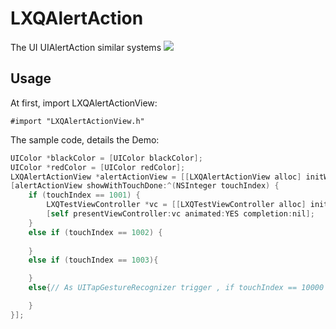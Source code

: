 # LXQAlertAction
The UI UIAlertAction similar systems
![](http://a3.qpic.cn/psb?/V12vcXx72Pkh20/IPYwGKYwEGtLcIy.rDUh3yqVlfyQj8DTtKjA1M0JCC0!/m/dAoBAAAAAAAAnull&bo=dwGxAgAAAAADB.c!&rf=photolist&t=5)
## Usage
At first, import LXQAlertActionView:
```
#import "LXQAlertActionView.h"
```
The sample code, details the Demo:
```objective-c
UIColor *blackColor = [UIColor blackColor]; 
UIColor *redColor = [UIColor redColor];
LXQAlertActionView *alertActionView = [[LXQAlertActionView alloc] initWithTitlesArray:@[@"访问相册", @"访问相机", @"取消"] titleColorsArray:@[blackColor, blackColor, redColor] backgroundColorsArray:nil];
[alertActionView showWithTouchDone:^(NSInteger touchIndex) {
    if (touchIndex == 1001) {
        LXQTestViewController *vc = [[LXQTestViewController alloc] init];
        [self presentViewController:vc animated:YES completion:nil];
    }
    else if (touchIndex == 1002) {
            
    }
    else if (touchIndex == 1003){

    }
    else{// As UITapGestureRecognizer trigger , if touchIndex == 10000

    }
}];
